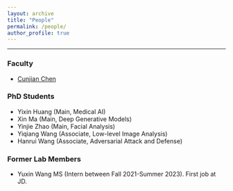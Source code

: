 ```yaml
---
layout: archive
title: "People"
permalink: /people/
author_profile: true
---
```


------
### Faculty
* [Cunjian Chen](https://cunjian.github.io/)

### PhD Students
* Yixin Huang (Main, Medical AI)
* Xin Ma (Main, Deep Generative Models)
* Yinjie Zhao (Main, Facial Analysis)
* Yiqiang Wang (Associate, Low-level Image Analysis)
* Hanrui Wang (Associate, Adversarial Attack and Defense)

### Former Lab Members

* Yuxin Wang MS (Intern between Fall 2021-Summer 2023). First job at JD.
